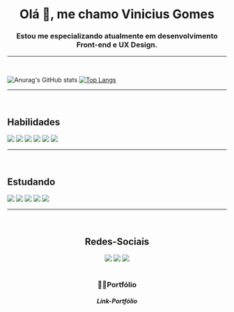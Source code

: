 # <center>Olá 👋, me chamo Vinicius Gomes</center>

### <center>Estou me especializando atualmente em desenvolvimento Front-end e UX Design.</center>

***

<br>

![Anurag's GitHub stats](https://github-readme-stats.vercel.app/api?username=ViniCode2&show_icons=true&theme=tokyonight)
[![Top Langs](https://github-readme-stats.vercel.app/api/top-langs/?username=ViniCode2&layout=compact)](https://github.com/anuraghazra/github-readme-stats)

***

<br>

## **Habilidades**


<img src="https://img.shields.io/badge/PHP-777BB4?style=for-the-badge&logo=php&logoColor=white">
<img src="https://img.shields.io/badge/HTML5-E34F26?style=for-the-badge&logo=html5&logoColor=white">
<img src="https://img.shields.io/badge/CSS3-1572B6?style=for-the-badge&logo=css3&logoColor=white">
<img src="https://img.shields.io/badge/Tailwind_CSS-38B2AC?style=for-the-badge&logo=tailwind-css&logoColor=white">
<img src="https://img.shields.io/badge/Bootstrap-563D7C?style=for-the-badge&logo=bootstrap&logoColor=white">
<img src="https://img.shields.io/badge/GIT-E44C30?style=for-the-badge&logo=git&logoColor=white">

<br>

***

<br>

## **Estudando**

<img src="https://img.shields.io/badge/Angular-DD0031?style=for-the-badge&logo=angular&logoColor=white">
<img src="https://img.shields.io/badge/React-20232A?style=for-the-badge&logo=react&logoColor=61DAFB">
<img src="https://img.shields.io/badge/React_Native-20232A?style=for-the-badge&logo=react&logoColor=61DAFB">
<img src="https://img.shields.io/badge/JavaScript-F7DF1E?style=for-the-badge&logo=javascript&logoColor=black"> 
<img src="https://img.shields.io/badge/TypeScript-007ACC?style=for-the-badge&logo=typescript&logoColor=white">

<br>

***

<br>

## <center>**Redes-Sociais**</center>

<center><a href="https://www.instagram.com/_manovini_/?hl=pt-br"><img src="https://img.shields.io/badge/Instagram-E4405F?style=for-the-badge&logo=instagram&logoColor=white"></a>
<a href="#"><img src="https://img.shields.io/badge/LinkedIn-0077B5?style=for-the-badge&logo=linkedin&logoColor=white"></a>
<a href="mailto:vini.irinel0012@gmail.com"><img src="https://img.shields.io/badge/Gmail-D14836?style=for-the-badge&logo=gmail&logoColor=white"></a></center>

<br>

### <center>**👨‍💻Portfólio**</center>
#### <center>_Link-Portfólio_</center>








